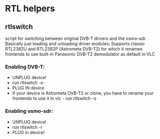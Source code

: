 # RTL helpers

## rtlswitch
script for switching between original DVB-T drivers and the osmo-sdr. Basically just loading and unloading driver modules. Supports classic RTL2382U and RTL2382P (Astrometa DVB-T2) for which it renames frontends to use built-in Panasonic DVB-T2 demodulator as default in VLC
### Enabling DVB-T:
- UNPLUG device!
- run rtlswitch -o
- PLUG IN device
- If your device is Astrometa DVB-T2 or clone, you have to rename your frontends to use it in vlc - run rtlswitch -o

### Enabling osmo-sdr:
- UNPLUG device!
- run rtlswitch -r
- PLUG in device!
